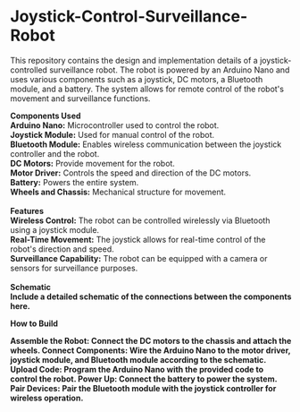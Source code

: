 # Joystick-Control-Surveillance-Robot

This repository contains the design and implementation details of a joystick-controlled surveillance robot. The robot is powered by an Arduino Nano and uses various components such as a joystick, DC motors, a Bluetooth module, and a battery. The system allows for remote control of the robot's movement and surveillance functions.
<br>

<b>Components Used</b>
<br>
<b>Arduino Nano:</b> Microcontroller used to control the robot.
<br>
<b>Joystick Module:</b> Used for manual control of the robot.
<br>
<b>Bluetooth Module:</b> Enables wireless communication between the joystick controller and the robot.
<br>
<b>DC Motors:</b> Provide movement for the robot.
<br>
<b>Motor Driver:</b> Controls the speed and direction of the DC motors.
<br>
<b>Battery:</b> Powers the entire system.
<br>
<b>Wheels and Chassis:</b> Mechanical structure for movement.
<br><br>
<b>Features</b>
<br>
<b>Wireless Control:</b> The robot can be controlled wirelessly via Bluetooth using a joystick module.
<br>
<b>Real-Time Movement:</b> The joystick allows for real-time control of the robot's direction and speed.
<br>
<b>Surveillance Capability:</b> The robot can be equipped with a camera or sensors for surveillance purposes.
<br><br>
<b>Schematic<b>
<br>
Include a detailed schematic of the connections between the components here.

<b>How to Build</b>

<b>Assemble the Robot:</b> Connect the DC motors to the chassis and attach the wheels.
<b>Connect Components:</b> Wire the Arduino Nano to the motor driver, joystick module, and Bluetooth module according to the schematic.
<b>Upload Code:</b> Program the Arduino Nano with the provided code to control the robot.
<b>Power Up:</b> Connect the battery to power the system.
<b>Pair Devices: </b>Pair the Bluetooth module with the joystick controller for wireless operation.
